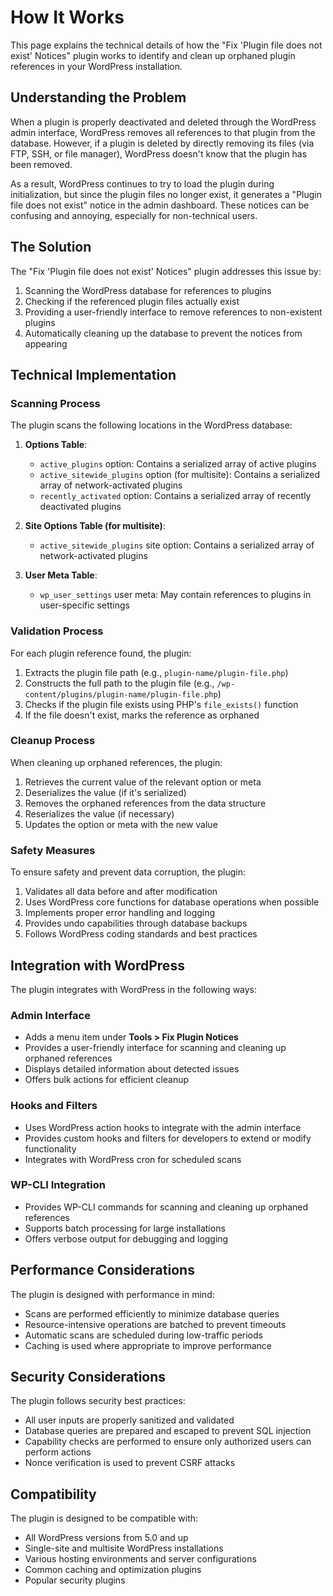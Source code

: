 # How It Works

This page explains the technical details of how the "Fix 'Plugin file does not exist' Notices" plugin works to identify and clean up orphaned plugin references in your WordPress installation.

## Understanding the Problem

When a plugin is properly deactivated and deleted through the WordPress admin interface, WordPress removes all references to that plugin from the database. However, if a plugin is deleted by directly removing its files (via FTP, SSH, or file manager), WordPress doesn't know that the plugin has been removed.

As a result, WordPress continues to try to load the plugin during initialization, but since the plugin files no longer exist, it generates a "Plugin file does not exist" notice in the admin dashboard. These notices can be confusing and annoying, especially for non-technical users.

## The Solution

The "Fix 'Plugin file does not exist' Notices" plugin addresses this issue by:

1. Scanning the WordPress database for references to plugins
2. Checking if the referenced plugin files actually exist
3. Providing a user-friendly interface to remove references to non-existent plugins
4. Automatically cleaning up the database to prevent the notices from appearing

## Technical Implementation

### Scanning Process

The plugin scans the following locations in the WordPress database:

1. **Options Table**:
   - `active_plugins` option: Contains a serialized array of active plugins
   - `active_sitewide_plugins` option (for multisite): Contains a serialized array of network-activated plugins
   - `recently_activated` option: Contains a serialized array of recently deactivated plugins

2. **Site Options Table (for multisite)**:
   - `active_sitewide_plugins` site option: Contains a serialized array of network-activated plugins

3. **User Meta Table**:
   - `wp_user_settings` user meta: May contain references to plugins in user-specific settings

### Validation Process

For each plugin reference found, the plugin:

1. Extracts the plugin file path (e.g., `plugin-name/plugin-file.php`)
2. Constructs the full path to the plugin file (e.g., `/wp-content/plugins/plugin-name/plugin-file.php`)
3. Checks if the plugin file exists using PHP's `file_exists()` function
4. If the file doesn't exist, marks the reference as orphaned

### Cleanup Process

When cleaning up orphaned references, the plugin:

1. Retrieves the current value of the relevant option or meta
2. Deserializes the value (if it's serialized)
3. Removes the orphaned references from the data structure
4. Reserializes the value (if necessary)
5. Updates the option or meta with the new value

### Safety Measures

To ensure safety and prevent data corruption, the plugin:

1. Validates all data before and after modification
2. Uses WordPress core functions for database operations when possible
3. Implements proper error handling and logging
4. Provides undo capabilities through database backups
5. Follows WordPress coding standards and best practices

## Integration with WordPress

The plugin integrates with WordPress in the following ways:

### Admin Interface

- Adds a menu item under **Tools > Fix Plugin Notices**
- Provides a user-friendly interface for scanning and cleaning up orphaned references
- Displays detailed information about detected issues
- Offers bulk actions for efficient cleanup

### Hooks and Filters

- Uses WordPress action hooks to integrate with the admin interface
- Provides custom hooks and filters for developers to extend or modify functionality
- Integrates with WordPress cron for scheduled scans

### WP-CLI Integration

- Provides WP-CLI commands for scanning and cleaning up orphaned references
- Supports batch processing for large installations
- Offers verbose output for debugging and logging

## Performance Considerations

The plugin is designed with performance in mind:

- Scans are performed efficiently to minimize database queries
- Resource-intensive operations are batched to prevent timeouts
- Automatic scans are scheduled during low-traffic periods
- Caching is used where appropriate to improve performance

## Security Considerations

The plugin follows security best practices:

- All user inputs are properly sanitized and validated
- Database queries are prepared and escaped to prevent SQL injection
- Capability checks are performed to ensure only authorized users can perform actions
- Nonce verification is used to prevent CSRF attacks

## Compatibility

The plugin is designed to be compatible with:

- All WordPress versions from 5.0 and up
- Single-site and multisite WordPress installations
- Various hosting environments and server configurations
- Common caching and optimization plugins
- Popular security plugins
